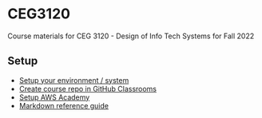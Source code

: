 # CEG3120

Course materials for CEG 3120 - Design of Info Tech Systems for Fall 2022

## Setup

- [Setup your environment / system](EnvironmentSetup.md)
- [Create course repo in GitHub Classrooms](GitHubClassrooms.md)
- [Setup AWS Academy](AWSAcademy.md)
- [Markdown reference guide](markdown-demo.md)
